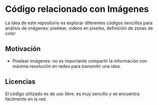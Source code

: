 # Código relacionado con Imágenes

La idea de este repositorio es explorar diferentes códigos sencillos para 
análisis de imágenes: pixelear, videos en pixeles, definición de zonas de color

## Motivación

- Pixelear imágenes: no es importante compartir la información con máxima 
resolución en redes para transmitir una idea. 

## Licencias

El código utilizado es de uso libre, es muy sencillo y se encuentra fácilmente
en la red. 
